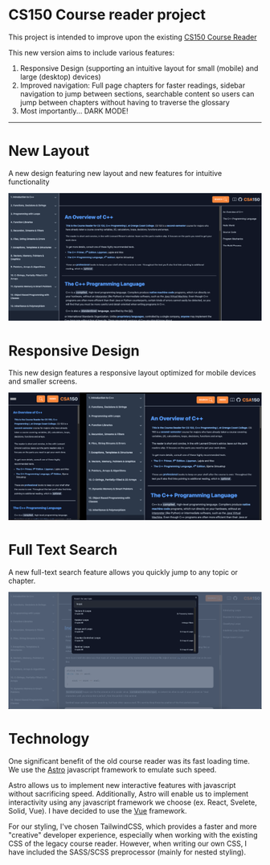 # CS150 Course reader project

This project is intended to improve upon the existing [CS150 Course Reader](https://www.occ-cs.com/book-23/)

This new version aims to include various features:

1. Responsive Design (supporting an intuitive layout for small (mobile) and large (desktop) devices)
2. Improved navigation: Full page chapters for faster readings, sidebar navigation to jump between sections, searchable content so users can jump between chapters without having to traverse the glossary
3. Most importantly... DARK MODE!

---

# New Layout

A new design featuring new layout and new features for intuitive functionality

![New Layout](./public/images/ResponsiveDesign-lg.png)

# Responsive Design

This new design features a responsive layout optimized for mobile devices and smaller screens.

![Responsive Layout sm-md](./public/images/ResponsiveLayout.png)

# Full Text Search

A new full-text search feature allows you quickly jump to any topic or chapter.

![Full Text Search](./public/images/FullTextSearch.png)

# Technology

One significant benefit of the old course reader was its fast loading time. We use the [Astro](https://astro.build/) javascript framework to emulate such speed.

Astro allows us to implement new interactive features with javascript without sacrificing speed. Additionally, Astro will enable us to implement interactivity using any javascript framework we choose (ex. React, Svelete, Solid, Vue). I have decided to use the [Vue](https://vuejs.org/) framework.

For our styling, I've chosen TailwindCSS, which provides a faster and more "creative" developer experience, especially when working with the existing CSS of the legacy course reader. However, when writing our own CSS, I have included the SASS/SCSS preprocessor (mainly for nested styling).
